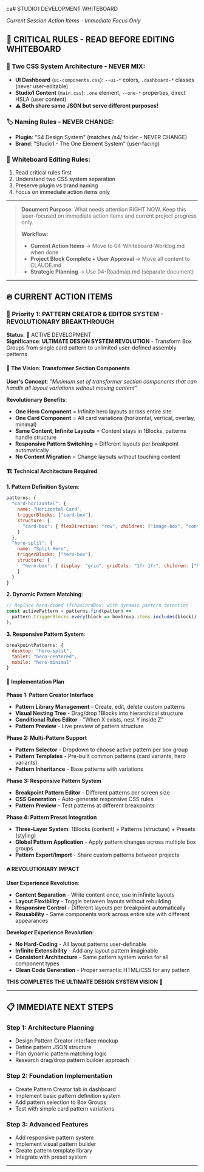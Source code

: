 ca# STUDIO1 DEVELOPMENT WHITEBOARD

*Current Session Action Items - Immediate Focus Only*

## 🚨 **CRITICAL RULES - READ BEFORE EDITING WHITEBOARD**

### **🔧 Two CSS System Architecture - NEVER MIX:**
- **UI Dashboard** (`ui-components.css`): `--ui-*` colors, `.dashboard-*` classes (never user-editable)
- **Studio1 Content** (`main.css`): `.one` element, `--one-*` properties, direct HSLA (user content)
- **⚠️ Both share same JSON but serve different purposes!**

### **🏷️ Naming Rules - NEVER CHANGE:**
- **Plugin**: "S4 Design System" (matches /s4/ folder - NEVER CHANGE)
- **Brand**: "Studio1 - The One Element System" (user-facing)

### **📝 Whiteboard Editing Rules:**
1. Read critical rules first
2. Understand two CSS system separation
3. Preserve plugin vs brand naming
4. Focus on immediate action items only

---

> **Document Purpose**: What needs attention RIGHT NOW. Keep this laser-focused on immediate action items and current project progress only.
> 
> **Workflow**: 
> - **Current Action Items** → Move to 04-Whiteboard-Worklog.md when done
> - **Project Block Complete + User Approval** → Move all content to CLAUDE.md
> - **Strategic Planning** → Use 04-Roadmap.md (separate document)

---

## 🔥 **CURRENT ACTION ITEMS** 

### **🎯 Priority 1: PATTERN CREATOR & EDITOR SYSTEM - REVOLUTIONARY BREAKTHROUGH**
**Status**: 🎯 ACTIVE DEVELOPMENT  
**Significance**: **ULTIMATE DESIGN SYSTEM REVOLUTION** - Transform Box Groups from single card pattern to unlimited user-defined assembly patterns

#### **🚀 The Vision: Transformer Section Components**
**User's Concept**: *"Minimum set of transformer section components that can handle all layout variations without moving content"*

**Revolutionary Benefits**:
- **One Hero Component** = Infinite hero layouts across entire site
- **One Card Component** = All card variations (horizontal, vertical, overlay, minimal)
- **Same Content, Infinite Layouts** = Content stays in 1Blocks, patterns handle structure
- **Responsive Pattern Switching** = Different layouts per breakpoint automatically
- **No Content Migration** = Change layouts without touching content

#### **🏗️ Technical Architecture Required**

**1. Pattern Definition System**:
```javascript
patterns: {
  "card-horizontal": {
    name: "Horizontal Card",
    triggerBlocks: ["card-box"],
    structure: {
      "card-box": { flexDirection: "row", children: ["image-box", "content-box"] }
    }
  },
  "hero-split": {
    name: "Split Hero", 
    triggerBlocks: ["hero-box"],
    structure: {
      "hero-box": { display: "grid", gridCols: "1fr 1fr", children: ["hero-content", "hero-media"] }
    }
  }
}
```

**2. Dynamic Pattern Matching**:
```javascript
// Replace hard-coded if(hasCardBox) with dynamic pattern detection
const activePattern = patterns.find(pattern => 
  pattern.triggerBlocks.every(block => boxGroup.items.includes(block))
);
```

**3. Responsive Pattern System**:
```javascript
breakpointPatterns: {
  desktop: "hero-split",
  tablet: "hero-centered", 
  mobile: "hero-minimal"
}
```

#### **🎯 Implementation Plan**

**Phase 1: Pattern Creator Interface**
- **Pattern Library Management** - Create, edit, delete custom patterns
- **Visual Nesting Tree** - Drag/drop 1Blocks into hierarchical structure
- **Conditional Rules Editor** - "When X exists, nest Y inside Z"
- **Pattern Preview** - Live preview of pattern structure

**Phase 2: Multi-Pattern Support**
- **Pattern Selector** - Dropdown to choose active pattern per box group
- **Pattern Templates** - Pre-built common patterns (card variants, hero variants)
- **Pattern Inheritance** - Base patterns with variations

**Phase 3: Responsive Pattern System**
- **Breakpoint Pattern Editor** - Different patterns per screen size
- **CSS Generation** - Auto-generate responsive CSS rules
- **Pattern Preview** - Test patterns at different breakpoints

**Phase 4: Pattern Preset Integration**
- **Three-Layer System**: 1Blocks (content) + Patterns (structure) + Presets (styling)
- **Global Pattern Application** - Apply pattern changes across multiple box groups
- **Pattern Export/Import** - Share custom patterns between projects

#### **🔥 REVOLUTIONARY IMPACT**

**User Experience Revolution**:
- **Content Separation** - Write content once, use in infinite layouts
- **Layout Flexibility** - Toggle between layouts without rebuilding
- **Responsive Control** - Different layouts per breakpoint automatically
- **Reusability** - Same components work across entire site with different appearances

**Developer Experience Revolution**:
- **No Hard-Coding** - All layout patterns user-definable
- **Infinite Extensibility** - Add any layout pattern imaginable
- **Consistent Architecture** - Same pattern system works for all component types
- **Clean Code Generation** - Proper semantic HTML/CSS for any pattern

**THIS COMPLETES THE ULTIMATE DESIGN SYSTEM VISION** 🚀

---

## 📋 **IMMEDIATE NEXT STEPS**

### **Step 1: Architecture Planning**
- Design Pattern Creator interface mockup
- Define pattern JSON structure
- Plan dynamic pattern matching logic
- Research drag/drop pattern builder approach

### **Step 2: Foundation Implementation**
- Create Pattern Creator tab in dashboard
- Implement basic pattern definition system
- Add pattern selection to Box Groups
- Test with simple card pattern variations

### **Step 3: Advanced Features**
- Add responsive pattern system
- Implement visual pattern builder
- Create pattern template library
- Integrate with preset system

---








